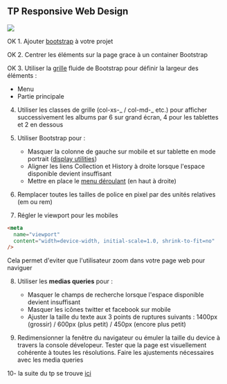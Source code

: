## **TP Responsive Web Design**

![](img/exemple.gif)

OK  1. Ajouter [bootstrap](https://getbootstrap.com/docs/4.2/getting-started/download/) à votre projet

OK  2. Centrer les éléments sur la page grace à un container Bootstrap

OK  3. Utiliser la [grille](https://getbootstrap.com/docs/4.2/layout/grid/) fluide de Bootstrap pour définir la largeur des éléments :

   - Menu
   - Partie principale

4. Utiliser les classes de grille (col-xs-_ / col-md-_ etc.) pour afficher successivement les albums par 6 sur grand écran, 4 pour les tablettes et 2 en dessous

5. Utiliser Bootstrap pour :

   - Masquer la colonne de gauche sur mobile et sur tablette en mode portrait ([display utilities](https://getbootstrap.com/docs/4.2/utilities/display/))
   - Aligner les liens Collection et History à droite lorsque l'espace disponible devient insuffisant
   - Mettre en place le [menu déroulant](https://getbootstrap.com/docs/4.2/components/dropdowns/) (en haut à droite)

6. Remplacer toutes les tailles de police en pixel par des unités relatives (em ou rem)

7. Régler le viewport pour les mobiles

```html
<meta
  name="viewport"
  content="width=device-width, initial-scale=1.0, shrink-to-fit=no"
/>
```

Cela permet d'eviter que l'utilisateur zoom dans votre page web pour naviguer

8. Utiliser les **medias queries** pour :

   - Masquer le champs de recherche lorsque l'espace disponible devient insuffisant
   - Masquer les icônes twitter et facebook sur mobile
   - Ajuster la taille du texte aux 3 points de ruptures suivants : 1400px (grossir) / 600px (plus petit) / 450px (encore plus petit)

9. Redimensionner la fenêtre du navigateur ou émuler la taille du device à travers la console dévelopeur. Tester que la page est visuellement cohérente à toutes les résolutions. Faire les ajustements nécessaires avec les media queries

10- la suite du tp se trouve [ici](https://github.com/clementAC/Tp5-Responsive-web-design-react)
